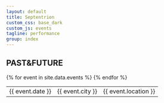 ```yaml
---
layout: default
title: Septentrion
custom_css: base_dark
custom_js: events
tagline: performance
group: index
---
```


<h2><b>PAST</b>&FUTURE</h2>
<table>
<tbody>
  {% for event in site.data.events %}
    <tr>
      <td class="date">{{ event.date }}</td>
      <td class="city">{{ event.city }}</td>
      <td class="location">{{ event.location }}</td>
    </tr>
  {% endfor %}
  </tbody>
</table>